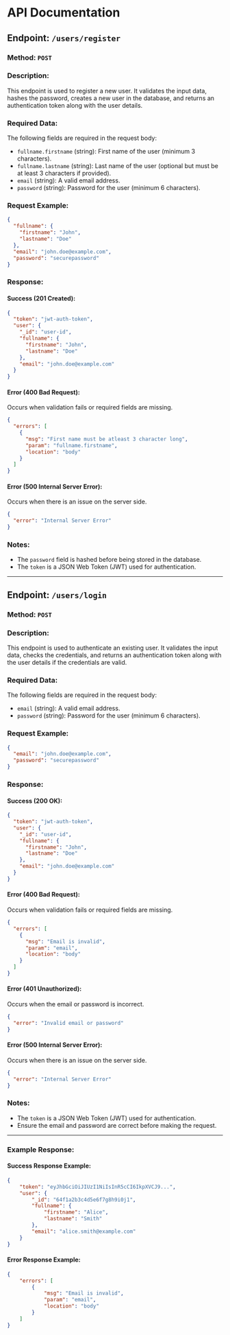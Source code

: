 # API Documentation

## Endpoint: `/users/register`

### Method: `POST`

### Description:
This endpoint is used to register a new user. It validates the input data, hashes the password, creates a new user in the database, and returns an authentication token along with the user details.

### Required Data:
The following fields are required in the request body:
- `fullname.firstname` (string): First name of the user (minimum 3 characters).
- `fullname.lastname` (string): Last name of the user (optional but must be at least 3 characters if provided).
- `email` (string): A valid email address.
- `password` (string): Password for the user (minimum 6 characters).

### Request Example:
```json
{
  "fullname": {
    "firstname": "John",
    "lastname": "Doe"
  },
  "email": "john.doe@example.com",
  "password": "securepassword"
}
```

### Response:
#### Success (201 Created):
```json
{
  "token": "jwt-auth-token",
  "user": {
    "_id": "user-id",
    "fullname": {
      "firstname": "John",
      "lastname": "Doe"
    },
    "email": "john.doe@example.com"
  }
}
```

#### Error (400 Bad Request):
Occurs when validation fails or required fields are missing.
```json
{
  "errors": [
    {
      "msg": "First name must be atleast 3 character long",
      "param": "fullname.firstname",
      "location": "body"
    }
  ]
}
```

#### Error (500 Internal Server Error):
Occurs when there is an issue on the server side.
```json
{
  "error": "Internal Server Error"
}
```

### Notes:
- The `password` field is hashed before being stored in the database.
- The `token` is a JSON Web Token (JWT) used for authentication.

---

## Endpoint: `/users/login`

### Method: `POST`

### Description:
This endpoint is used to authenticate an existing user. It validates the input data, checks the credentials, and returns an authentication token along with the user details if the credentials are valid.

### Required Data:
The following fields are required in the request body:
- `email` (string): A valid email address.
- `password` (string): Password for the user (minimum 6 characters).

### Request Example:
```json
{
  "email": "john.doe@example.com",
  "password": "securepassword"
}
```

### Response:
#### Success (200 OK):
```json
{
  "token": "jwt-auth-token",
  "user": {
    "_id": "user-id",
    "fullname": {
      "firstname": "John",
      "lastname": "Doe"
    },
    "email": "john.doe@example.com"
  }
}
```

#### Error (400 Bad Request):
Occurs when validation fails or required fields are missing.
```json
{
  "errors": [
    {
      "msg": "Email is invalid",
      "param": "email",
      "location": "body"
    }
  ]
}
```

#### Error (401 Unauthorized):
Occurs when the email or password is incorrect.
```json
{
  "error": "Invalid email or password"
}
```

#### Error (500 Internal Server Error):
Occurs when there is an issue on the server side.
```json
{
  "error": "Internal Server Error"
}
```

### Notes:
- The `token` is a JSON Web Token (JWT) used for authentication.
- Ensure the email and password are correct before making the request.

---

### Example Response:
#### Success Response Example:
```json
{
    "token": "eyJhbGciOiJIUzI1NiIsInR5cCI6IkpXVCJ9...",
    "user": {
        "_id": "64f1a2b3c4d5e6f7g8h9i0j1",
        "fullname": {
            "firstname": "Alice",
            "lastname": "Smith"
        },
        "email": "alice.smith@example.com"
    }
}
```

#### Error Response Example:
```json
{
    "errors": [
        {
            "msg": "Email is invalid",
            "param": "email",
            "location": "body"
        }
    ]
}
```